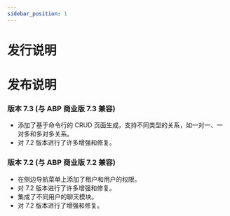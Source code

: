```yaml
---
sidebar_position: 1
---
```


# 发行说明
发布说明
=============

### 版本 7.3 (与 ABP 商业版 7.3 兼容)

* 添加了基于命令行的 CRUD 页面生成，支持不同类型的关系，如一对一、一对多和多对多关系。
* 对 7.2 版本进行了许多增强和修复。

### 版本 7.2 (与 ABP 商业版 7.2 兼容)

* 在侧边导航菜单上添加了租户和用户的权限。
* 对 7.2 版本进行了许多增强和修复。
* 集成了不同用户的聊天模块。
* 对 7.2 版本进行了增强和修复。
